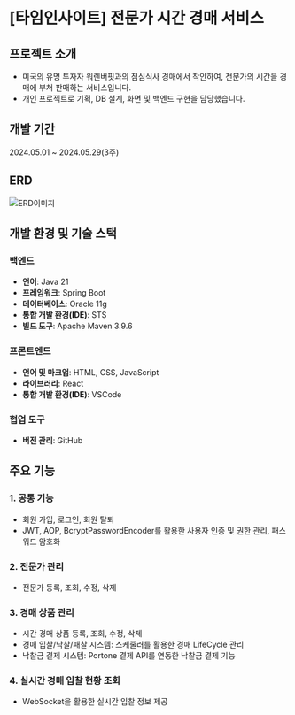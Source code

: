 # [타임인사이트] 전문가 시간 경매 서비스
## 프로젝트 소개
- 미국의 유명 투자자 워렌버핏과의 점심식사 경매에서 착안하여, 전문가의 시간을 경매에 부쳐 판매하는 서비스입니다.
- 개인 프로젝트로 기획, DB 설계, 화면 및 백엔드 구현을 담당했습니다.

## 개발 기간
2024.05.01 ~ 2024.05.29(3주)

## ERD
![ERD이미지](https://github.com/sprintkim/TimeInsight/blob/6901ef1bf51769592d54e5e7ac8a6711724b472e/Timeinsight_erd.png)

## 개발 환경 및 기술 스택
### 백엔드
- **언어**: Java 21
- **프레임워크**: Spring Boot
- **데이터베이스**: Oracle 11g
- **통합 개발 환경(IDE)**: STS
- **빌드 도구**: Apache Maven 3.9.6

### 프론트엔드
- **언어 및 마크업**: HTML, CSS, JavaScript
- **라이브러리**: React
- **통합 개발 환경(IDE)**: VSCode

### 협업 도구
- **버전 관리**: GitHub

## 주요 기능
### 1. 공통 기능
  - 회원 가입, 로그인, 회원 탈퇴
  - JWT, AOP, BcryptPasswordEncoder를 활용한 사용자 인증 및 권한 관리, 패스워드 암호화

### 2. 전문가 관리
  - 전문가 등록, 조회, 수정, 삭제
  
### 3. 경매 상품 관리
  - 시간 경매 상품 등록, 조회, 수정, 삭제
  - 경매 입찰/낙찰/패찰 시스템: 스케줄러를 활용한 경매 LifeCycle 관리
  - 낙찰금 결제 시스템: Portone 결제 API를 연동한 낙찰금 결제 기능

### 4. 실시간 경매 입찰 현황 조회
  - WebSocket을 활용한 실시간 입찰 정보 제공
